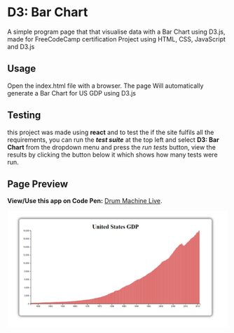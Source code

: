 # D3: Bar Chart
 A simple program page that that visualise data with a Bar Chart using D3.js, made for FreeCodeCamp certification Project using HTML, CSS, JavaScript and D3.js 

## Usage
 Open the index.html file with a browser.
 The page Will automatically generate a Bar Chart for US GDP using D3.js

## Testing
 this project was made using **react** and to test the if the site fulfils all the requirements, you can run the ***test suite*** at the top left and select **D3: Bar Chart** from the dropdown menu and press the *run tests* button, view the results by clicking the button below it which shows how many tests were run.

## Page Preview
 **View/Use this app on Code Pen:** [Drum Machine Live](https://codepen.io/PHULUSO-SINGO/full/LEPdeJO).

 ![Image Preview](Preview.png)
